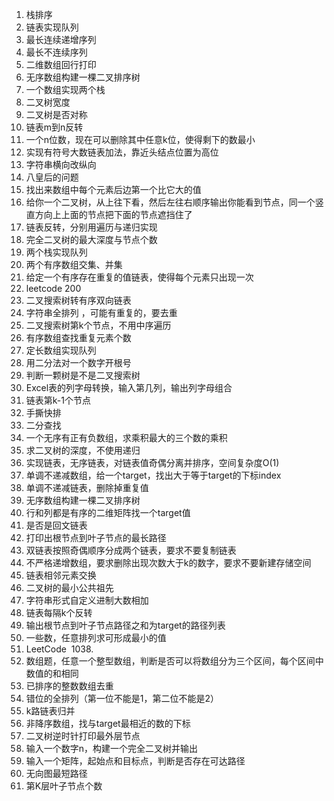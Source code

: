 1. 栈排序 
2. 链表实现队列 
3. 最长连续递增序列 
4. 最长不连续序列 
5. 二维数组回行打印 
6. 无序数组构建一棵二叉排序树 
7. 一个数组实现两个栈 
8. 二叉树宽度 
9. 二叉树是否对称 
10. 链表m到n反转 
11. 一个n位数，现在可以删除其中任意k位，使得剩下的数最小 
12. 实现有符号大数链表加法，靠近头结点位置为高位 
13. 字符串横向改纵向 
14. 八皇后的问题 
15. 找出来数组中每个元素后边第一个比它大的值 
16. 给你一个二叉树，从上往下看，然后左往右顺序输出你能看到节点，同一个竖直方向上上面的节点把下面的节点遮挡住了 
17. 链表反转，分别用遍历与递归实现 
18. 完全二叉树的最大深度与节点个数 
19. 两个栈实现队列 
20. 两个有序数组交集、并集 
21. 给定一个有序存在重复的值链表，使得每个元素只出现一次 
22. leetcode 200 
23. 二叉搜索树转有序双向链表 
24. 字符串全排列 ，可能有重复的，要去重 
25. 二叉搜索树第k个节点，不用中序遍历 
26. 有序数组查找重复元素个数 
27. 定长数组实现队列 
28. 用二分法对一个数字开根号 
29. 判断一颗树是不是二叉搜索树 
30. Excel表的列字母转换，输入第几列，输出列字母组合 
31. 链表第k-1个节点 
32. 手撕快排 
33. 二分查找 
34. 一个无序有正有负数组，求乘积最大的三个数的乘积 
35. 求二叉树的深度，不使用递归 
36. 实现链表，无序链表，对链表值奇偶分离并排序，空间复杂度O(1) 
37. 单调不递减数组，给一个target，找出大于等于target的下标index 
38. 单调不递减链表，删除掉重复值 
39. 无序数组构建一棵二叉排序树 
40. 行和列都是有序的二维矩阵找一个target值 
41. 是否是回文链表 
42. 打印出根节点到叶子节点的最长路径 
43. 双链表按照奇偶顺序分成两个链表，要求不要复制链表 
44. 不严格递增数组，要求删除出现次数大于k的数字，要求不要新建存储空间 
45. 链表相邻元素交换 
46. 二叉树的最小公共祖先 
47. 字符串形式自定义进制大数相加 
48. 链表每隔k个反转 
49. 输出根节点到叶子节点路径之和为target的路径列表 
50. 一些数，任意排列求可形成最小的值 
51. LeetCode  1038.  
52. 数组题，任意一个整型数组，判断是否可以将数组分为三个区间，每个区间中数值的和相同 
53. 已排序的整数数组去重 
54. 错位的全排列（第一位不能是1，第二位不能是2） 
55. k路链表归并 
56. 非降序数组，找与target最相近的数的下标 
57. 二叉树逆时针打印最外层节点 
58. 输入一个数字n，构建一个完全二叉树并输出 
59. 输入一个矩阵，起始点和目标点，判断是否存在可达路径 
60. 无向图最短路径 
61. 第K层叶子节点个数
